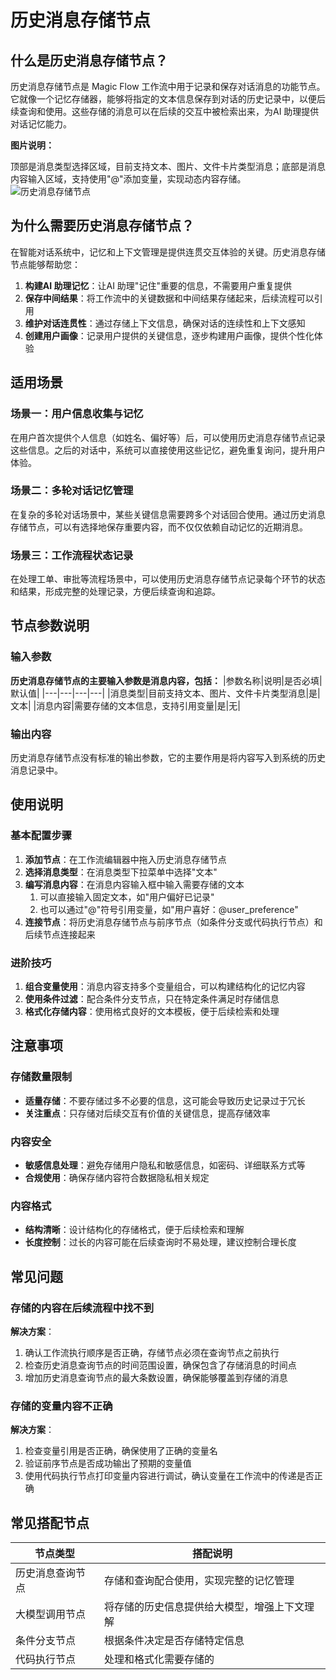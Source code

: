 # 历史消息存储节点
## 什么是历史消息存储节点？
历史消息存储节点是 Magic Flow 工作流中用于记录和保存对话消息的功能节点。它就像一个记忆存储器，能够将指定的文本信息保存到对话的历史记录中，以便后续查询和使用。这些存储的消息可以在后续的交互中被检索出来，为AI 助理提供对话记忆能力。

**图片说明：**

顶部是消息类型选择区域，目前支持文本、图片、文件卡片类型消息；底部是消息内容输入区域，支持使用"@"添加变量，实现动态内容存储。
![历史消息存储节点](/static/img/Historical-message-storage.png)

## 为什么需要历史消息存储节点？
在智能对话系统中，记忆和上下文管理是提供连贯交互体验的关键。历史消息存储节点能够帮助您：
1. **构建AI 助理记忆**：让AI 助理"记住"重要的信息，不需要用户重复提供
2. **保存中间结果**：将工作流中的关键数据和中间结果存储起来，后续流程可以引用
3. **维护对话连贯性**：通过存储上下文信息，确保对话的连续性和上下文感知
4. **创建用户画像**：记录用户提供的关键信息，逐步构建用户画像，提供个性化体验
## 适用场景
### 场景一：用户信息收集与记忆
在用户首次提供个人信息（如姓名、偏好等）后，可以使用历史消息存储节点记录这些信息。之后的对话中，系统可以直接使用这些记忆，避免重复询问，提升用户体验。
### 场景二：多轮对话记忆管理
在复杂的多轮对话场景中，某些关键信息需要跨多个对话回合使用。通过历史消息存储节点，可以有选择地保存重要内容，而不仅仅依赖自动记忆的近期消息。
### 场景三：工作流程状态记录
在处理工单、审批等流程场景中，可以使用历史消息存储节点记录每个环节的状态和结果，形成完整的处理记录，方便后续查询和追踪。
## 节点参数说明
### 输入参数
**历史消息存储节点的主要输入参数是消息内容，包括：**
|参数名称|说明|是否必填|默认值|
|---|---|---|---|
|消息类型|目前支持文本、图片、文件卡片类型消息|是|文本|
|消息内容|需要存储的文本信息，支持引用变量|是|无|

### 输出内容
历史消息存储节点没有标准的输出参数，它的主要作用是将内容写入到系统的历史消息记录中。
## 使用说明
### 基本配置步骤
1. **添加节点**：在工作流编辑器中拖入历史消息存储节点
2. **选择消息类型**：在消息类型下拉菜单中选择"文本"
3. **编写消息内容**：在消息内容输入框中输入需要存储的文本
    1. 可以直接输入固定文本，如"用户偏好已记录"
    2. 也可以通过"@"符号引用变量，如"用户喜好：@user_preference"
4. **连接节点**：将历史消息存储节点与前序节点（如条件分支或代码执行节点）和后续节点连接起来
### 进阶技巧
1. **组合变量使用**：消息内容支持多个变量组合，可以构建结构化的记忆内容
2. **使用条件过滤**：配合条件分支节点，只在特定条件满足时存储信息
3. **格式化存储内容**：使用格式良好的文本模板，便于后续检索和处理
## 注意事项
### 存储数量限制
- **适量存储**：不要存储过多不必要的信息，这可能会导致历史记录过于冗长
- **关注重点**：只存储对后续交互有价值的关键信息，提高存储效率
### 内容安全
- **敏感信息处理**：避免存储用户隐私和敏感信息，如密码、详细联系方式等
- **合规使用**：确保存储内容符合数据隐私相关规定
### 内容格式
- **结构清晰**：设计结构化的存储格式，便于后续检索和理解
- **长度控制**：过长的内容可能在后续查询时不易处理，建议控制合理长度
## 常见问题
### 存储的内容在后续流程中找不到
**解决方案**：
1. 确认工作流执行顺序是否正确，存储节点必须在查询节点之前执行
2. 检查历史消息查询节点的时间范围设置，确保包含了存储消息的时间点
3. 增加历史消息查询节点的最大条数设置，确保能够覆盖到存储的消息
### 存储的变量内容不正确
**解决方案**：
1. 检查变量引用是否正确，确保使用了正确的变量名
2. 验证前序节点是否成功输出了预期的变量值
3. 使用代码执行节点打印变量内容进行调试，确认变量在工作流中的传递是否正确
## 常见搭配节点
|节点类型|搭配说明|
|---|---|
|历史消息查询节点|存储和查询配合使用，实现完整的记忆管理|
|大模型调用节点|将存储的历史信息提供给大模型，增强上下文理解|
|条件分支节点|根据条件决定是否存储特定信息|
|代码执行节点|处理和格式化需要存储的|